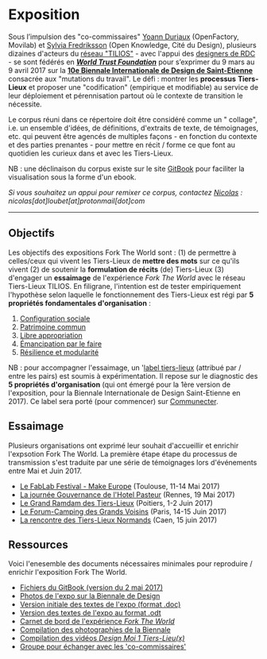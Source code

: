 # Exposition

Sous l’impulsion des "co-commissaires" [Yoann Duriaux](http://www.yoann-duriaux.fr/) (OpenFactory, Movilab) et [Sylvia Fredriksson](https://www.sylviafredriksson.net/) (Open Knowledge, Cité du Design), plusieurs dizaines d'acteurs du [réseau "TILIOS"](https://www.facebook.com/groups/tilios/) - avec l'appui des [designers de RDC](https://vimeo.com/200720088) - se sont fédérés en [_**World Trust Foundation**_](https://www.flickr.com/photos/sylviafredriksson/albums/72157678188984663) pour s’exprimer du 9 mars au 9 avril 2017 sur la [**10e Biennale Internationale de Design de Saint-Etienne**](http://www.biennale-design.com/saint-etienne/2017/fr/home/) consacrée aux "mutations du travail". Le défi : montrer les **processus** **Tiers-Lieux** et proposer une "codification" (empirique et modifiable) au service de leur déploiement et pérennisation partout où le contexte de transition le nécessite.

Le corpus réuni dans ce répertoire doit être considéré comme un " collage", i.e.  un ensemble d'idées,  de définitions, d'extraits de texte, de témoignages, etc. qui peuvent être agencés de multiples façons - en fonction du contexte et des parties prenantes - pour mettre en récit / forme ce que font au quotidien les curieux dans et avec les Tiers-Lieux. 

NB : une déclinaison du corpus existe sur le site [GitBook](https://nicolasloubet.gitbooks.io/fork-the-world) pour faciliter la visualisation sous la forme d'un ebook. 

_Si vous souhaitez un appui pour remixer ce corpus, contactez _[_Nicolas_](https://github.com/nicolasloubet)_ : nicolas\[dot\]loubet\[at\]protonmail\[dot\]com_

---

## Objectifs

Les objectifs des expositions Fork The World sont : (1) de permettre à celles/ceux qui vivent les Tiers-Lieux de **mettre des mots** sur ce qu'ils vivent (2) de soutenir la **formulation de récits** (de) Tiers-Lieux (3) d'engager un **essaimage** de l'expérience _Fork The World_ avec le réseau Tiers-Lieux TILIOS. En filigrane, l'intention est de tester empiriquement l'hypothèse selon laquelle le fonctionnement des Tiers-Lieux est régi par **5 propriétés fondamentales d'organisation** :

1. [Configuration sociale](https://github.com/WorldTrustFoundation/Exposition/blob/master/chapter4/configuration-sociale.mdl)
2. [Patrimoine commun](https://github.com/WorldTrustFoundation/Exposition/blob/master/chapter4/patrimoine-commun.md)
3. [Libre appropriation](https://github.com/WorldTrustFoundation/Exposition/blob/master/chapter4/libre-appropriation.md)
4. [Émancipation par le faire](https://github.com/WorldTrustFoundation/Exposition/blob/master/chapter4/emancipation-par-le-faire.md)
5. [Résilience et modularité](https://github.com/WorldTrustFoundation/Exposition/blob/master/chapter4/resilience-et-modularite.md)

NB : pour accompagner l'essaimage, un '[label tiers-lieux](https://github.com/nicolasloubet/auto-label-tiers-lieux) \(attribué par / entre les pairs) est soumis à expérimentation. Il repose sur le diagnostic des **5 propriétés d'organisation** (qui ont émergé pour la 1ère version de l'exposition, pour la Biennale Internationale de Design Saint-Etienne en 2017). Ce label sera porté (pour commencer) sur [Communecter](https://www.communecter.org).

## Essaimage

Plusieurs organisations ont exprimé leur souhait d'accueillir et enrichir l'expsotion Fork The World. La première étape étape du processus de transmission s'est traduite par une série de témoignages lors d'événements entre Mai et Juin 2017. 

* [Le FabLab Festival - Make Europe](https://www.gitbook.com/book/nicolasloubet/fork-the-world/edit#) (Toulouse, 11-14 Mai 2017)
* [La journée Gouvernance de l'Hotel Pasteur](https://bimestriel.framapad.org/p/GouvernancePasteur) (Rennes, 19 Mai 2017)
* [Le Grand Ramdam des Tiers-Lieux](http://grandramdam.net) (Poitiers, 1-2 Juin 2017)
* [Le Forum-Camping des Grands Voisins](https://drive.google.com/file/d/0BwTBzng3rgljX1ZLR1dYNWJROW8/view) (Paris, 14-15 Juin 2017)
* [La rencontre des Tiers-Lieux Normands](https://drive.google.com/file/d/0B5vI-7TvbGF8dlNnblh4SDFaeGc/view?usp=sharing) (Caen, 15 juin 2017) 
## Ressources

Voici l'enesemble des documents nécessaires minimales pour reproduire / enrichir l'exposition Fork The World.

* [Fichiers du GitBook \(version du 2 mai 2017\)](https://frama.link/BiennaleDesign17-ForkTheWorld-GitBook)
* [Photos de l'expo sur la Biennale de Design](https://frama.link/BiennaleDesign17-ForkTheWorld-Exposition)
* [Version initiale des textes de l'expo \(format .doc\)](https://frama.link/BiennaleDesign17-ForkTheWorld-Expo)
* [Version des textes de l'expo au format .odt](https://frama.link/BiennaleDesign17-ForkTheWorld-Textes)
* [Carnet de bord de l'expérience _Fork The World_](https://github.com/WorldTrustFoundation/Coordination/blob/master/Biennale-Design-2017/forktheworld_coordination_biennale-2017.md)
* [Compilation des photographies de la Biennale](https://www.sharypic.com/yii1053jns2jfnd6/all)
* [Compilation des vidéos _Design Moi 1 Tiers-Lieu\(x\)_](https://www.youtube.com/channel/UCjGNiNS1hk23M0vAQCE_fIg/videos)
* [Groupe pour échanger avec les 'co-commissaires'](https://telegram.me/forktheworld)
